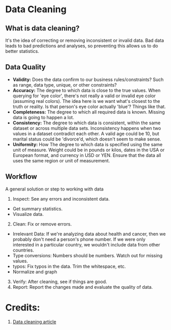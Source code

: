 # Data Cleaning

## What is data cleaning?
It's the idea of correcting or removing inconsistent or invalid data. Bad data leads to bad predictions and analyses, so preventing this allows us to do better statistics.

## Data Quality
- **Validity:** Does the data confirm to our business rules/constraints? Such as range, data type, unique, or other constraints?
- **Accuracy:** The degree to which data is close to the true values. When querying for 'eye color', there's not really a valid or invalid eye color (assuming real colors). The idea here is we want what's closest to the truth or reality. Is that person's eye color actually 'blue'? Things like that.
- **Completeness:** The degree to which all required data is known. Missing data is going to happen a lot.
- **Consistency:** The degree to which data is consistent, within the same dataset or across multiple data sets. Inconsistency happens when two values in a dataset contradict each other. A valid age could be 10, but marital status could be 'divorce'd, which doesn't seem to make sense.
- **Uniformity:** How The degree to which data is specified using the same unit of measure. Weight could be in pounds or kilos, dates in the USA or European format, and currency in USD or YEN. Ensure that the data all uses the same region or unit of measurement.

## Workflow
A general solution or step to working with data
1. Inspect: See any errors and inconsistent data.
  - Get summary statistics.
  - Visualize data.
2. Clean: Fix or remove errors.
  - Irrelevant Data: If we're analyzing data about health and cancer, then we probably don't need a person's phone number. If we were only interested in a particular country, we wouldn't include data from other countries.
  - Type conversions: Numbers should be numbers. Watch out for missing values.
  - typos: Fix typos in the data. Trim the whitespace, etc.
  - Normalize and graph
3. Verify: After cleaning, see if things are good.
4. Report: Report the changes made and evaluate the quality of data.


# Credits:
1. [Data cleaning article](https://towardsdatascience.com/the-ultimate-guide-to-data-cleaning-3969843991d4)